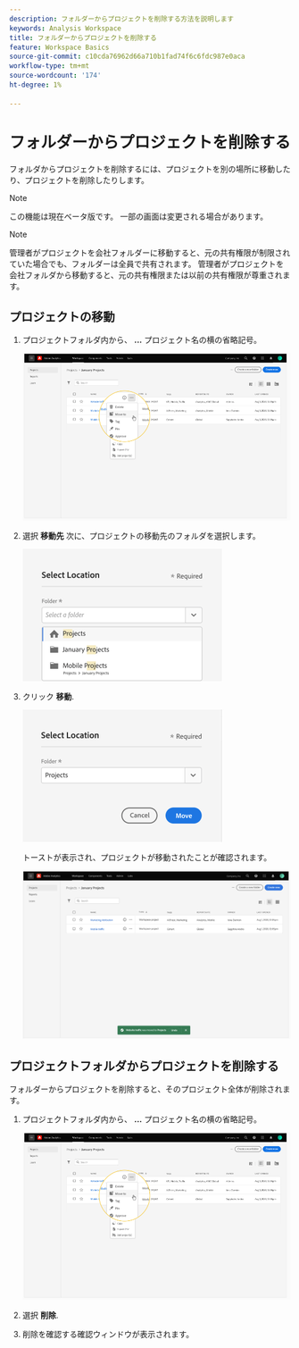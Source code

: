 ```yaml
---
description: フォルダーからプロジェクトを削除する方法を説明します
keywords: Analysis Workspace
title: フォルダーからプロジェクトを削除する
feature: Workspace Basics
source-git-commit: c10cda76962d66a710b1fad74f6c6fdc987e0aca
workflow-type: tm+mt
source-wordcount: '174'
ht-degree: 1%

---
```



# フォルダーからプロジェクトを削除する

フォルダからプロジェクトを削除するには、プロジェクトを別の場所に移動したり、プロジェクトを削除したりします。

>[!NOTE]
>
>この機能は現在ベータ版です。 一部の画面は変更される場合があります。

>[!NOTE]
>
>管理者がプロジェクトを会社フォルダーに移動すると、元の共有権限が制限されていた場合でも、フォルダーは全員で共有されます。 管理者がプロジェクトを会社フォルダから移動すると、元の共有権限または以前の共有権限が尊重されます。

## プロジェクトの移動

1. プロジェクトフォルダ内から、 **...** プロジェクト名の横の省略記号。

   ![](/help/analyze/analysis-workspace/build-workspace-project/assets/move1.png)

1. 選択 **移動先** 次に、プロジェクトの移動先のフォルダを選択します。

   ![](/help/analyze/analysis-workspace/build-workspace-project/assets/move-select-location.png)

1. クリック **移動**.

   ![](/help/analyze/analysis-workspace/build-workspace-project/assets/move-click-move.png)

   トーストが表示され、プロジェクトが移動されたことが確認されます。

   ![](/help/analyze/analysis-workspace/build-workspace-project/assets/move-project-moved.png)

## プロジェクトフォルダからプロジェクトを削除する

フォルダーからプロジェクトを削除すると、そのプロジェクト全体が削除されます。

1. プロジェクトフォルダ内から、 **...** プロジェクト名の横の省略記号。

   ![](/help/analyze/analysis-workspace/build-workspace-project/assets/move1.png)

1. 選択 **削除**.

1. 削除を確認する確認ウィンドウが表示されます。
